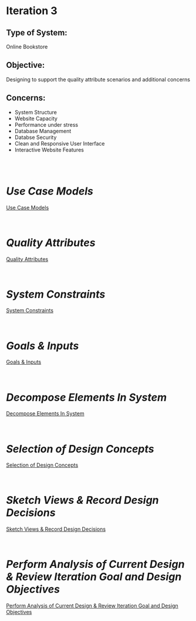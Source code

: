 # **Iteration 3**

<h2>Type of System:</h2>
<p>Online Bookstore</p>


<h2>Objective:</h2>
<p>Designing to support the quality attribute scenarios and additional concerns</p>

<h2>Concerns:</h2>

* System Structure
* Website Capacity
* Performance under stress
* Database Management
* Databse Security
* Clean and Responsive User Interface
* Interactive Website Features

</br>
</br>

# *Use Case Models*

[Use Case Models](https://github.com/two02k/NoveltyBookstoreArchitecture/tree/main/Iteration2/Use%20Case%20Models)

</br>

# *Quality Attributes*

[Quality Attributes](https://github.com/two02k/NoveltyBookstoreArchitecture/tree/main/Iteration2/Quality%20Attributes)

</br>

# *System Constraints*

[System Constraints](https://github.com/two02k/NoveltyBookstoreArchitecture/tree/main/Iteration2/System%20Constraints)

</br>

# *Goals & Inputs*

[Goals & Inputs](https://github.com/two02k/NoveltyBookstoreArchitecture/tree/main/Iteration3/Goals%20%26%20Inputs)

</br>

# *Decompose Elements In System*

[Decompose Elements In System](https://github.com/two02k/NoveltyBookstoreArchitecture/tree/main/Iteration3/Decompose%20Elements%20In%20System)

</br>

# *Selection of Design Concepts*

[Selection of Design Concepts](https://github.com/two02k/NoveltyBookstoreArchitecture/tree/main/Iteration2/Selection%20of%20Design%20Concepts)

</br>

# *Sketch Views & Record Design Decisions*

[Sketch Views & Record Design Decisions](https://github.com/two02k/NoveltyBookstoreArchitecture/tree/main/Iteration2/Sketch%20Views%20%26%20Record%20Design%20Decisions)

</br>

# *Perform Analysis of Current Design & Review Iteration Goal and Design Objectives*

[Perform Analysis of Current Design & Review Iteration Goal and Design Objectives](https://github.com/two02k/NoveltyBookstoreArchitecture/tree/main/Iteration2/Analysis)
